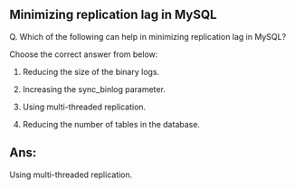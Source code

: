 ## Minimizing replication lag in MySQL

Q. Which of the following can help in minimizing replication lag in MySQL?

Choose the correct answer from below:
  
  1. Reducing the size of the binary logs.

  2. Increasing the sync_binlog parameter.

  3. Using multi-threaded replication.

  4. Reducing the number of tables in the database.

## Ans:
Using multi-threaded replication.
